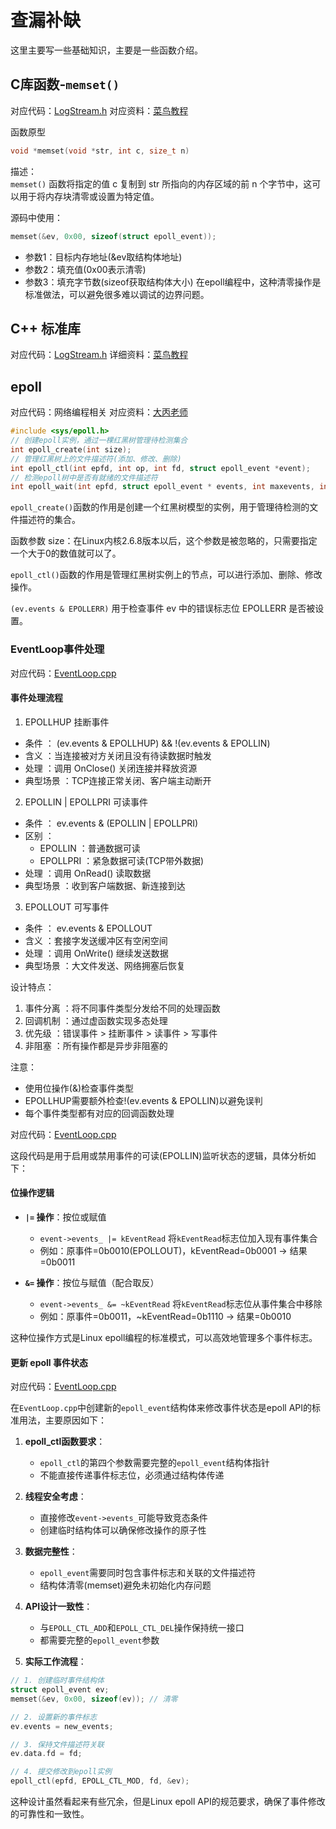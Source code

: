 # 查漏补缺

这里主要写一些基础知识，主要是一些函数介绍。

## C库函数-`memset()`

对应代码：[LogStream.h](../src/network/net/EventLoop.cpp)
对应资料：[菜鸟教程](https://www.runoob.com/cprogramming/c-function-memset.html)


函数原型
```cpp
void *memset(void *str, int c, size_t n)
```

描述：   
`memset()` 函数将指定的值 c 复制到 str 所指向的内存区域的前 n 个字节中，这可以用于将内存块清零或设置为特定值。

源码中使用：
```cpp
memset(&ev, 0x00, sizeof(struct epoll_event));
```
- 参数1：目标内存地址(&ev取结构体地址)
- 参数2：填充值(0x00表示清零)
- 参数3：填充字节数(sizeof获取结构体大小)
在epoll编程中，这种清零操作是标准做法，可以避免很多难以调试的边界问题。

## C++ 标准库 <sstream>

对应代码：[LogStream.h](../include/base/LogStream.h#L40)
详细资料：[菜鸟教程](https://www.runoob.com/cplusplus/cpp-libs-sstream.html)

## epoll

对应代码：网络编程相关
对应资料：[大丙老师](https://subingwen.cn/linux/epoll/)

```cpp
#include <sys/epoll.h>
// 创建epoll实例，通过一棵红黑树管理待检测集合
int epoll_create(int size);
// 管理红黑树上的文件描述符(添加、修改、删除)
int epoll_ctl(int epfd, int op, int fd, struct epoll_event *event);
// 检测epoll树中是否有就绪的文件描述符
int epoll_wait(int epfd, struct epoll_event * events, int maxevents, int timeout);
```

`epoll_create()`函数的作用是创建一个红黑树模型的实例，用于管理待检测的文件描述符的集合。

函数参数 size：在Linux内核2.6.8版本以后，这个参数是被忽略的，只需要指定一个大于0的数值就可以了。

`epoll_ctl()`函数的作用是管理红黑树实例上的节点，可以进行添加、删除、修改操作。

`(ev.events & EPOLLERR)` 用于检查事件 ev 中的错误标志位 EPOLLERR 是否被设置。

### EventLoop事件处理

对应代码：[EventLoop.cpp](../src/network/net/EventLoop.cpp#L51)

#### 事件处理流程
1. EPOLLHUP 挂断事件
- 条件 ： (ev.events & EPOLLHUP) && !(ev.events & EPOLLIN)
- 含义 ：当连接被对方关闭且没有待读数据时触发
- 处理 ：调用 OnClose() 关闭连接并释放资源
- 典型场景 ：TCP连接正常关闭、客户端主动断开

2. EPOLLIN | EPOLLPRI 可读事件
- 条件 ： ev.events & (EPOLLIN | EPOLLPRI)
- 区别 ：
  - EPOLLIN ：普通数据可读
  - EPOLLPRI ：紧急数据可读(TCP带外数据)
- 处理 ：调用 OnRead() 读取数据
- 典型场景 ：收到客户端数据、新连接到达

3. EPOLLOUT 可写事件
- 条件 ： ev.events & EPOLLOUT
- 含义 ：套接字发送缓冲区有空闲空间
- 处理 ：调用 OnWrite() 继续发送数据
- 典型场景 ：大文件发送、网络拥塞后恢复

设计特点：
1. 事件分离 ：将不同事件类型分发给不同的处理函数
2. 回调机制 ：通过虚函数实现多态处理
3. 优先级 ：错误事件 > 挂断事件 > 读事件 > 写事件
4. 非阻塞 ：所有操作都是异步非阻塞的

注意：
- 使用位操作(&)检查事件类型
- EPOLLHUP需要额外检查!(ev.events & EPOLLIN)以避免误判
- 每个事件类型都有对应的回调函数处理

对应代码：[EventLoop.cpp](../src/network/net/EventLoop.cpp#L136)

这段代码是用于启用或禁用事件的可读(EPOLLIN)监听状态的逻辑，具体分析如下：

#### 位操作逻辑
- **`|=` 操作**：按位或赋值
  - `event->events_ |= kEventRead` 将`kEventRead`标志位加入现有事件集合
  - 例如：原事件=0b0010(EPOLLOUT)，kEventRead=0b0001 → 结果=0b0011

- **`&=` 操作**：按位与赋值（配合取反）
  - `event->events_ &= ~kEventRead` 将`kEventRead`标志位从事件集合中移除
  - 例如：原事件=0b0011，~kEventRead=0b1110 → 结果=0b0010

这种位操作方式是Linux epoll编程的标准模式，可以高效地管理多个事件标志。

#### 更新 epoll 事件状态

对应代码：[EventLoop.cpp](../src/network/net/EventLoop.cpp#L145)

在`EventLoop.cpp`中创建新的`epoll_event`结构体来修改事件状态是epoll API的标准用法，主要原因如下：

1. **epoll_ctl函数要求**：
   - `epoll_ctl`的第四个参数需要完整的`epoll_event`结构体指针
   - 不能直接传递事件标志位，必须通过结构体传递

2. **线程安全考虑**：
   - 直接修改`event->events_`可能导致竞态条件
   - 创建临时结构体可以确保修改操作的原子性

3. **数据完整性**：
   - `epoll_event`需要同时包含事件标志和关联的文件描述符
   - 结构体清零(memset)避免未初始化内存问题

4. **API设计一致性**：
   - 与`EPOLL_CTL_ADD`和`EPOLL_CTL_DEL`操作保持统一接口
   - 都需要完整的`epoll_event`参数

5. **实际工作流程**：
```cpp
// 1. 创建临时事件结构体
struct epoll_event ev;
memset(&ev, 0x00, sizeof(ev)); // 清零

// 2. 设置新的事件标志
ev.events = new_events; 

// 3. 保持文件描述符关联
ev.data.fd = fd;  

// 4. 提交修改到epoll实例
epoll_ctl(epfd, EPOLL_CTL_MOD, fd, &ev);
```

这种设计虽然看起来有些冗余，但是Linux epoll API的规范要求，确保了事件修改的可靠性和一致性。
